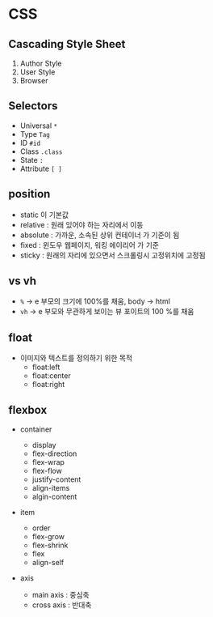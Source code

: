 # CSS

## Cascading Style Sheet

1. Author Style
2. User Style
3. Browser

## Selectors

- Universal `*`
- Type `Tag`
- ID `#id`
- Class `.class`
- State `:`
- Attribute `[ ]`

## position

- static 이 기본값
- relative : 원래 있어야 하는 자리에서 이동
- absolute : 가까운, 소속된 상위 컨테이너 가 기준이 됨
- fixed : 윈도우 웹페이지, 워킹 에이리어 가 기준
- sticky : 원래의 자리에 있으면서 스크롤링시 고정위치에 고정됨

## vs vh

- `%`  -> e 부모의 크기에 100%를 채움, body -> html
- `vh` -> e 부모와 무관하게 보이는 뷰 포이트의 100 %를 채움

## float

- 이미지와 텍스트를 정의하기 위한 목적
  - float:left
  - float:center
  - float:right

## flexbox

- container
  - display
  - flex-direction
  - flex-wrap
  - flex-flow
  - justify-content
  - align-items
  - algin-content

- item
  - order
  - flex-grow
  - flex-shrink
  - flex
  - align-self

- axis
  - main axis : 중심축
  - cross axis : 반대축
